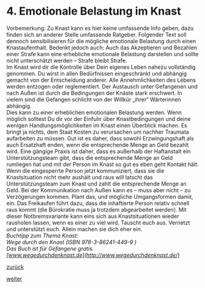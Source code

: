 # 4\. Emotionale Belastung im Knast

<!-- 4.-Emotionale-Belastung-im-Knast.png -->
  
Vorbemerkung: Zu Knast kann es hier keine umfassende Info geben, dazu finden sich an anderer Stelle umfassende Ratgeber. Folgender Text soll dennoch sensibilisieren für die mögliche emotionale Belastung durch einen Knastaufenthalt. Bedenkt jedoch auch: Auch das Akzeptieren und Bezahlen einer Strafe kann eine erhebliche emotionale Belastung darstellen und sollte nicht unterschätzt werden – Strafe bleibt Strafe.  
Im Knast wird dir die Kontrolle über Dein eigenes Leben nahezu vollständig genommen. Du wirst in allen Bedürfnissen eingeschränkt und abhängig gemacht von der Entscheidung anderer. Alle Annehmlichkeiten des Lebens werden entzogen oder reglementiert. Der Austausch unter Gefangenen und nach Außen ist durch die Bedingungen der Knäste stark erschwert. In vielem sind die Gefangen schlicht von der Willkür „ihrer“ Wärterinnen abhängig.  
Dies kann zu einer erheblichen emotionalen Belastung werden. Wenn möglich solltest Du dir vor der Einfuhr über Knastbedingungen und deine wenigen Handlungsmöglichkeiten im Knast einen Überblick machen. Es bringt ja nichts, dem Staat Kosten zu verursachen um nachher Traumata aufarbeiten zu müssen. Gut ist es daher, dass sowohl Erzwingungshaft als auch Ersatzhaft enden, wenn die entsprechende Menge an Geld bezahlt wird. Eine gängige Praxis ist daher, dass es außerhalb der Haftanstalt ein Unterstützungsteam gibt, dass die entsprechende Menge an Geld rumliegen hat und mit der Person im Knast so gut es eben geht Kontakt hält. Wenn die eingesperrte Person jetzt kommuniziert, dass sie die Knastsituation nicht mehr aushält und raus will latscht das Unterstützungsteam zum Knast und zahlt die entsprechende Menge an Geld. Bei der Kommunikation nach Außen kann es – muss aber nicht – zu Verzögerungen kommen. Plant das, und mögliche Umgangsformen damit, ein. Das Freikaufen führt dazu, dass die inhaftierte Person relativ schnell raus kommt (die Bürokratie muss ja trotzdem abgearbeitet werden). Mit dieser Notbremsvariante kann eins sich aus Knastsituationen wieder rausholen lassen, wenn es einer zu viel wird. Tauscht euch aus. Vernetzt und unterstützt euch. Allein machen sie dich eher ein.  
_Buchtipp zum Thema Knast:  
Wege durch den Knast (ISBN 978-3-86241-449-9 )  
Das Buch ist für Gefangene gratis.  
[www.wegedurchdenknast.de](http://www.wegedurchdenknast.de/)_

[zurück](3-2-2-tagessaetze-absitzen-2.md)

[weiter](weiterfuehrendes-zum-ende-2.md)
